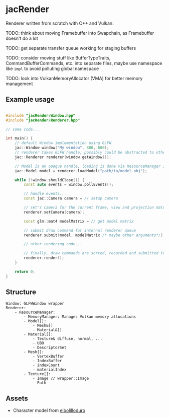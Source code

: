 # jacRender
Renderer written from scratch with C++ and Vulkan.

TODO: think about moving Framebuffer into Swapchain, as Framebuffer doesn't do a lot

TODO: get separate transfer queue working for staging buffers

TODO: consider moving stuff like BufferTypeTraits, CommandBufferCommands, etc. into separate files, maybe use namespace like `impl` to avoid polluting global namespace

TODO: look into VulkanMemoryAllocator (VMA) for better memory management

## Example usage
```cpp

#include "jacRender/Window.hpp"
#include "jacRender/Renderer.hpp"

// some code...

int main() {
    // default Window implementation using GLFW
    jac::Window window("My window", 800, 600);
    // renderer takes GLFW handle, possibly could be abstracted to other windowing libraries
    jac::Renderer renderer(window.getWindow());

    // Model is an opaque handle, loading is done via ResourceManager inside Renderer
    jac::Model model = renderer.loadModel("path/to/model.obj");

    while (!window.shouldClose()) {
        const auto events = window.pollEvents();

        // handle events...
        const jac::Camera camera = // setup camera

        // set's camera for the current frame, view and projection matrices are sent to GPU
        renderer.setCamera(camera);

        const glm::mat4 modelMatrix = // get model matrix

        // submit draw command for internal renderer queue
        renderer.submit(model, modelMatrix /* maybe other arguments*/);

        // other rendering code...

        // finally, draw commands are sorted, recorded and submitted to GPU
        renderer.render();
    }

    return 0;
}
```

## Structure
```
Window: GLFWWindow wrapper
Renderer:
    - ResourceManager:
        - MemoryManager: Manages Vulkan memory allocations
        - Model[]:
            - Mesh&[]
            - Material&[]
        - Material[]:
            - Texture& diffuse, normal, ...
            - UBO
            - DescriptorSet
        - Mesh[]:
            - VertexBuffer
            - IndexBuffer
            - indexCount
            - materialIndex
        - Texture[]:
            - Image // wrapper::Image
            - Path
```

## Assets
- Character model from [elbolilloduro](https://elbolilloduro.itch.io/trailer-park)
